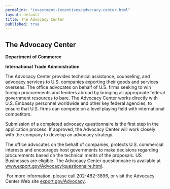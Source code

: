 ```yaml
---
permalink: "investment-incentives/advocacy-center.html"
layout: default
title: The Advocacy Center
published: true
---
```


<H2>The Advocacy Center</h2>
<P><STRONG>Department of Commerce</strong></p>
<P><STRONG>International Trade Administration</strong></p>
<P>The Advocacy Center provides technical assistance, counseling, and advocacy services to U.S. companies exporting their goods and services overseas. The office advocates on behalf of U.S. firms seeking to win foreign procurements and tenders abroad by bringing all appropriate federal government resources to bare. The Advocacy Center works directly with U.S. Embassy personnel worldwide and other key federal agencies, to ensure that U.S. firms can compete on a level playing field with international competitors.</p>
<P>Submission of a completed advocacy questionnaire is the first step in the application process. If approved, the Advocacy Center will work closely with the company to develop an advocacy strategy.</p>
<P>The office advocates on the behalf of companies, protects U.S. commercial interests and encourages host governments to make decisions regarding procurements based on the technical merits of the proposals. US Businesses are eligible. The Advocacy Center questionnaire is available at <A href="http://www.export.gov/Advocacy/questionnaire.html" target=_top>www.export.gov/Advocacy/questionnaire.html</a>.</p>
<P>&nbsp;For more information, please call 202-482-3896, or visit the Advocacy Center Web site <A href="http://export.gov/Advocacy" target=_top>export.gov/Advocacy</a>.</p>  